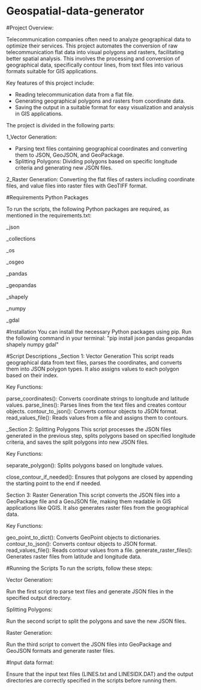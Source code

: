 # Geospatial-data-generator
#Project Overview:

Telecommunication companies often need to analyze geographical data to optimize their services. This project automates the conversion of raw telecommunication flat data into visual polygons and rasters, facilitating better spatial analysis. This involves the processing and conversion of geographical data, specifically contour lines, from text files into various formats suitable for GIS applications.

Key features of this project include:
- Reading telecommunication data from a flat file.
- Generating geographical polygons and rasters from coordinate data.
- Saving the output in a suitable format for easy visualization and analysis in GIS applications.


The project is divided in the following parts:

1_Vector Generation:
- Parsing text files containing geographical coordinates and converting them to JSON, GeoJSON, and GeoPackage.
- Splitting Polygons: Dividing polygons based on specific longitude criteria and generating new JSON files.

2_Raster Generation:
Converting the flat files of rasters including coordinate files, and value files into raster files with GeoTIFF format.



#Requirements
Python Packages

To run the scripts, the following Python packages are required, as mentioned in the requirements.txt:

_json

_collections

_os

_osgeo

_pandas

_geopandas

_shapely

_numpy

_gdal



#Installation
You can install the necessary Python packages using pip. Run the following command in your terminal:
"pip install json pandas geopandas shapely numpy gdal"



#Script Descriptions
_Section 1: Vector Generation
This script reads geographical data from text files, parses the coordinates, and converts them into JSON polygon types. It also assigns values to each polygon based on their index.

Key Functions:

parse_coordinates(): Converts coordinate strings to longitude and latitude values.
parse_lines(): Parses lines from the text files and creates contour objects.
contour_to_json(): Converts contour objects to JSON format.
read_values_file(): Reads values from a file and assigns them to contours.

_Section 2: Splitting Polygons
This script processes the JSON files generated in the previous step, splits polygons based on specified longitude criteria, and saves the split polygons into new JSON files.

Key Functions:

separate_polygon(): 
Splits polygons based on longitude values.

close_contour_if_needed():
Ensures that polygons are closed by appending the starting point to the end if needed.

Section 3: Raster Generation
This script converts the JSON files into a GeoPackage file and a GeoJSON file, making them readable in GIS applications like QGIS. It also generates raster files from the geographical data.

Key Functions:

geo_point_to_dict(): Converts GeoPoint objects to dictionaries.
contour_to_json(): Converts contour objects to JSON format.
read_values_file(): Reads contour values from a file.
generate_raster_files(): Generates raster files from latitude and longitude data.



#Running the Scripts
To run the scripts, follow these steps:

Vector Generation:

Run the first script to parse text files and generate JSON files in the specified output directory.


Splitting Polygons: 

Run the second script to split the polygons and save the new JSON files.


Raster Generation:

Run the third script to convert the JSON files into GeoPackage and GeoJSON formats and generate raster files.



#Input data format:

Ensure that the input text files (LINES.txt and LINESIDX.DAT) and the output directories are correctly specified in the scripts before running them.
